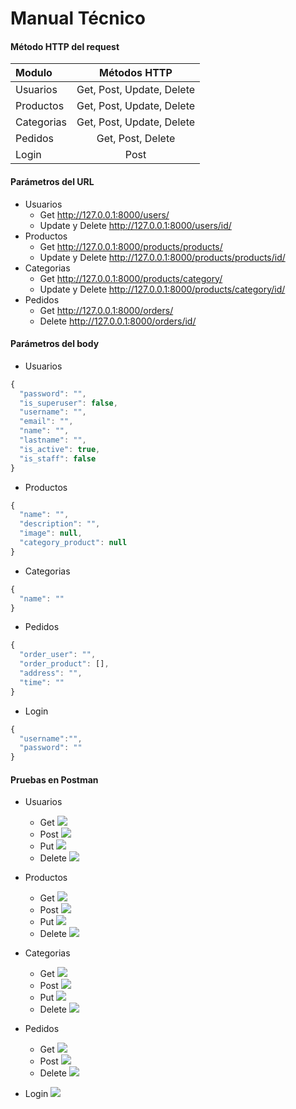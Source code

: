 # Manual Técnico

#### Método HTTP del request

| Modulo  | Métodos HTTP  |
| :------------ |:---------------:|
| Usuarios   |  Get, Post, Update, Delete|
| Productos    | Get, Post, Update, Delete        |
| Categorias |  Get, Post, Update, Delete       |
|Pedidos | Get, Post, Delete|
|Login| Post|


#### Parámetros del URL
- Usuarios
	- Get
	http://127.0.0.1:8000/users/
	- Update y Delete
	http://127.0.0.1:8000/users/id/
- Productos
	- Get 
	http://127.0.0.1:8000/products/products/
	- Update y Delete
	http://127.0.0.1:8000/products/products/id/
- Categorias
	- Get
	http://127.0.0.1:8000/products/category/
	- Update y Delete
	http://127.0.0.1:8000/products/category/id/
- Pedidos
	- Get
	http://127.0.0.1:8000/orders/
	- Delete
	http://127.0.0.1:8000/orders/id/

#### Parámetros del body
- Usuarios
```javascript
{
  "password": "",
  "is_superuser": false,
  "username": "",
  "email": "",
  "name": "",
  "lastname": "",
  "is_active": true,
  "is_staff": false
}
```
- Productos
```javascript
{
  "name": "",
  "description": "",
  "image": null,
  "category_product": null
}
```
- Categorias
```javascript
{
  "name": ""
}
```
- Pedidos
```javascript
{
  "order_user": "",
  "order_product": [],
  "address": "",
  "time": ""
}
```
- Login
```javascript
{
  "username":"",
  "password": ""
}
```

#### Pruebas en Postman
- Usuarios
	- Get
![](images/UsuariosGet.PNG)
	- Post
![](images/UsuariosPost.PNG)
	- Put
![](images/UsuariosPut.PNG)
	- Delete
![](images/UsuariosDelete.PNG)

- Productos
	- Get
![](images/ProductosGet.PNG)
	- Post
![](images/ProductoPost.PNG)
	- Put
![](images/ProductoPut.PNG)
	- Delete
![](images/ProductoDelete.PNG)

- Categorias
	- Get
![](images/CategoriasGet.PNG)
	- Post
![](images/CategoriaPost.PNG)
	- Put
![](images/CategoriaPut.PNG)
	- Delete
![](images/CategoriaDelete.PNG)

- Pedidos 
	- Get
![](images/PedidoGet.PNG)
	- Post
![](images/PedidoPost.PNG)
	- Delete
![](images/PedidoDelete.PNG)

- Login
![](images/Login.PNG)
